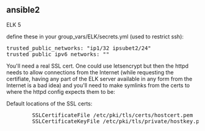 ansible2
--------

ELK 5

define these in your group_vars/ELK/secrets.yml (used to restrict ssh):

<pre>
trusted_public_networks: "ip1/32 ipsubet2/24"
trusted_public_ipv6_networks: ""
</pre>

You'll need a real SSL cert. One could use letsencrypt but then the httpd needs to allow connections from the Internet (while requesting the certifiate, having any part of the ELK server available in any form from the Internet is a bad idea) and you'll need to make symlinks from the certs to where the httpd config expects them to be:

Default locations of the SSL certs:
<pre>
        SSLCertificateFile /etc/pki/tls/certs/hostcert.pem
        SSLCertificateKeyFile /etc/pki/tls/private/hostkey.pem
</pre>
